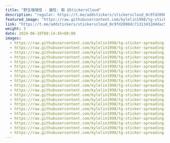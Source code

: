 ```yaml
---
title: "野生喵喵怪 - 屬性: 窮 @StickersCloud"
description: "regular: https://t.me/addstickers/stickerscloud_0c9fd2090dc71313432d4dac5_909_by_SCBridgeToTGBot"
featured_image: "https://raw.githubusercontent.com/kylelin1998/tg-sticker-spreading-worldwide-images/main/img/ba45f885-c43e-4872-8ee9-dd34967a4142.jpg"
link: "https://t.me/addstickers/stickerscloud_0c9fd2090dc71313432d4dac5_909_by_SCBridgeToTGBot"
weight: 3
date: 2024-06-10T08:14:45+08:00
images:
  - https://raw.githubusercontent.com/kylelin1998/tg-sticker-spreading-worldwide-images/main/img/ba45f885-c43e-4872-8ee9-dd34967a4142.jpg
  - https://raw.githubusercontent.com/kylelin1998/tg-sticker-spreading-worldwide-images/main/img/6364afd3-af65-4f83-bef1-648cc1750a8e.jpg
  - https://raw.githubusercontent.com/kylelin1998/tg-sticker-spreading-worldwide-images/main/img/aebb7116-7b73-4375-8cd5-16453fcf4c8c.jpg
  - https://raw.githubusercontent.com/kylelin1998/tg-sticker-spreading-worldwide-images/main/img/f83d5c38-c1de-41cd-bca4-53daf6e1bc7a.jpg
  - https://raw.githubusercontent.com/kylelin1998/tg-sticker-spreading-worldwide-images/main/img/ce4521c7-9955-4494-ad36-3a5b09a0fc39.jpg
  - https://raw.githubusercontent.com/kylelin1998/tg-sticker-spreading-worldwide-images/main/img/40f7c54f-4f4d-4aac-8aeb-0b21876cdb87.jpg
  - https://raw.githubusercontent.com/kylelin1998/tg-sticker-spreading-worldwide-images/main/img/638826b5-0455-4d00-a018-a19985ee60d1.jpg
  - https://raw.githubusercontent.com/kylelin1998/tg-sticker-spreading-worldwide-images/main/img/e8f67aba-f496-4ccb-92f6-87b6c67d8fbc.jpg
  - https://raw.githubusercontent.com/kylelin1998/tg-sticker-spreading-worldwide-images/main/img/0dc3516e-8e19-44a2-a8a5-07230454eb70.jpg
  - https://raw.githubusercontent.com/kylelin1998/tg-sticker-spreading-worldwide-images/main/img/58c43cec-0614-4fa3-b450-adb9745db20e.jpg
  - https://raw.githubusercontent.com/kylelin1998/tg-sticker-spreading-worldwide-images/main/img/930a63f4-75cd-4562-ae63-efd55edf4ae6.jpg
  - https://raw.githubusercontent.com/kylelin1998/tg-sticker-spreading-worldwide-images/main/img/da657926-5158-414d-8543-57d14c2f52de.jpg
  - https://raw.githubusercontent.com/kylelin1998/tg-sticker-spreading-worldwide-images/main/img/ea514ecb-7f13-4d40-8b9b-fc3360b75aa8.jpg
  - https://raw.githubusercontent.com/kylelin1998/tg-sticker-spreading-worldwide-images/main/img/146fbd19-4413-4471-86ee-a1a1a06e9b17.jpg
  - https://raw.githubusercontent.com/kylelin1998/tg-sticker-spreading-worldwide-images/main/img/2abed7ff-09dd-4e45-9ddc-2bac5307d990.jpg
  - https://raw.githubusercontent.com/kylelin1998/tg-sticker-spreading-worldwide-images/main/img/deefe845-9164-4a6b-9087-26d1dbf2b8b8.jpg
  - https://raw.githubusercontent.com/kylelin1998/tg-sticker-spreading-worldwide-images/main/img/7b19b35a-df54-4d36-9567-e1677f91603f.jpg
  - https://raw.githubusercontent.com/kylelin1998/tg-sticker-spreading-worldwide-images/main/img/29ea2e48-d985-4969-ad69-3e4ba4cb9308.jpg
  - https://raw.githubusercontent.com/kylelin1998/tg-sticker-spreading-worldwide-images/main/img/f36e838b-e883-43b4-b8be-72bd1ee1ec50.jpg
  - https://raw.githubusercontent.com/kylelin1998/tg-sticker-spreading-worldwide-images/main/img/8b456be3-1e3b-4318-8c2f-f297f64296e4.jpg
---
```

